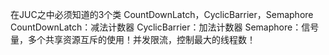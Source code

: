 在JUC之中必须知道的3个类
CountDownLatch，CyclicBarrier，Semaphore
CountDownLatch：减法计数器
CyclicBarrier：加法计数器
Semaphore：信号量，多个共享资源互斥的使用！并发限流，控制最大的线程数！